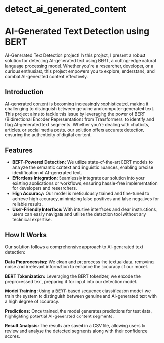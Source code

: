 # detect_ai_generated_content

# AI-Generated Text Detection using BERT

AI-Generated Text Detection project! In this project, I present a robust solution for detecting AI-generated text using BERT, a cutting-edge natural language processing model. Whether you're a researcher, developer, or a curious enthusiast, this project empowers you to explore, understand, and combat AI-generated content effectively.



## Introduction

AI-generated content is becoming increasingly sophisticated, making it challenging to distinguish between genuine and computer-generated text. This project aims to tackle this issue by leveraging the power of BERT (Bidirectional Encoder Representations from Transformers) to identify and flag AI-generated text segments. Whether you're dealing with chatbots, articles, or social media posts, our solution offers accurate detection, ensuring the authenticity of digital content.

## Features

- **BERT-Powered Detection:** We utilize state-of-the-art BERT models to analyze the semantic context and linguistic nuances, enabling precise identification of AI-generated text.
- **Effortless Integration:** Seamlessly integrate our solution into your existing applications or workflows, ensuring hassle-free implementation for developers and researchers.
- **High Accuracy:** Our model is meticulously trained and fine-tuned to achieve high accuracy, minimizing false positives and false negatives for reliable results.
- **User-Friendly Interface:** With intuitive interfaces and clear instructions, users can easily navigate and utilize the detection tool without any technical expertise.


## How It Works

Our solution follows a comprehensive approach to AI-generated text detection:

**Data Preprocessing:** We clean and preprocess the textual data, removing noise and irrelevant information to enhance the accuracy of our model.

**BERT Tokenization:** Leveraging the BERT tokenizer, we encode the preprocessed text, preparing it for input into our detection model.

**Model Training:** Using a BERT-based sequence classification model, we train the system to distinguish between genuine and AI-generated text with a high degree of accuracy.

**Predictions:** Once trained, the model generates predictions for test data, highlighting potential AI-generated content segments.

**Result Analysis:** The results are saved in a CSV file, allowing users to review and analyze the detected segments along with their confidence scores.



